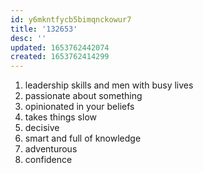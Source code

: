```yaml
---
id: y6mkntfycb5bimqnckowur7
title: '132653'
desc: ''
updated: 1653762442074
created: 1653762414299
---
```


1. leadership skills and men with busy lives
2. passionate about something
4. opinionated in your beliefs
5. takes things slow
6. decisive
11. smart and full of knowledge
16. adventurous
17. confidence
